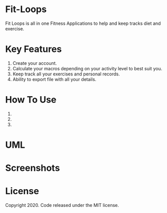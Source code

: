 # Fit-Loops
Fit Loops is all in one Fitness Applications to help and keep tracks diet and exercise.
  
# Key Features
1. Create your account.
2. Calculate your macros depending on your activity level to best suit you.
3. Keep track all your exercises and personal records.
4. Ability to export file with all your details.

# How To Use
1. 
2. 
3. 

# UML

# Screenshots

# License
Copyright 2020. Code released under the MIT license.
